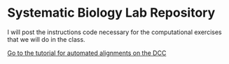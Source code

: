 # Systematic Biology Lab Repository
I will post the instructions code necessary for the computational exercises that we will do in the class.

[Go to the tutorial for automated alignments on the DCC](https://cjpardodelahoz.github.io/BIO556L/alignments_dcc)
